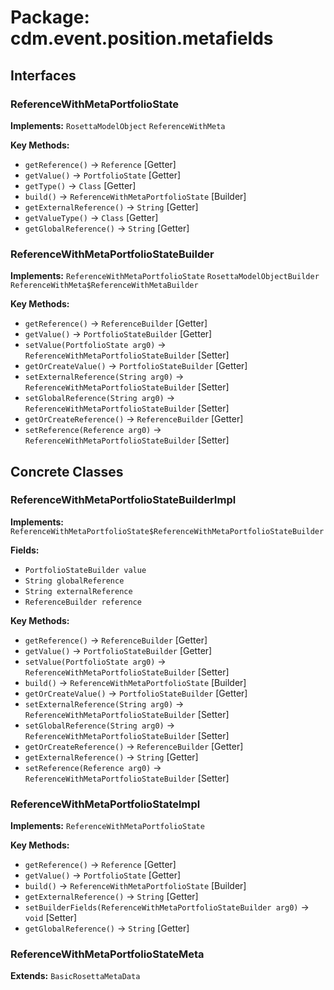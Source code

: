 # Package: cdm.event.position.metafields

## Interfaces

### ReferenceWithMetaPortfolioState
**Implements:** `RosettaModelObject` `ReferenceWithMeta` 

**Key Methods:**
- `getReference()` → `Reference` [Getter]
- `getValue()` → `PortfolioState` [Getter]
- `getType()` → `Class` [Getter]
- `build()` → `ReferenceWithMetaPortfolioState` [Builder]
- `getExternalReference()` → `String` [Getter]
- `getValueType()` → `Class` [Getter]
- `getGlobalReference()` → `String` [Getter]

### ReferenceWithMetaPortfolioStateBuilder
**Implements:** `ReferenceWithMetaPortfolioState` `RosettaModelObjectBuilder` `ReferenceWithMeta$ReferenceWithMetaBuilder` 

**Key Methods:**
- `getReference()` → `ReferenceBuilder` [Getter]
- `getValue()` → `PortfolioStateBuilder` [Getter]
- `setValue(PortfolioState arg0)` → `ReferenceWithMetaPortfolioStateBuilder` [Setter]
- `getOrCreateValue()` → `PortfolioStateBuilder` [Getter]
- `setExternalReference(String arg0)` → `ReferenceWithMetaPortfolioStateBuilder` [Setter]
- `setGlobalReference(String arg0)` → `ReferenceWithMetaPortfolioStateBuilder` [Setter]
- `getOrCreateReference()` → `ReferenceBuilder` [Getter]
- `setReference(Reference arg0)` → `ReferenceWithMetaPortfolioStateBuilder` [Setter]

## Concrete Classes

### ReferenceWithMetaPortfolioStateBuilderImpl
**Implements:** `ReferenceWithMetaPortfolioState$ReferenceWithMetaPortfolioStateBuilder` 

**Fields:**
- `PortfolioStateBuilder value`
- `String globalReference`
- `String externalReference`
- `ReferenceBuilder reference`

**Key Methods:**
- `getReference()` → `ReferenceBuilder` [Getter]
- `getValue()` → `PortfolioStateBuilder` [Getter]
- `setValue(PortfolioState arg0)` → `ReferenceWithMetaPortfolioStateBuilder` [Setter]
- `build()` → `ReferenceWithMetaPortfolioState` [Builder]
- `getOrCreateValue()` → `PortfolioStateBuilder` [Getter]
- `setExternalReference(String arg0)` → `ReferenceWithMetaPortfolioStateBuilder` [Setter]
- `setGlobalReference(String arg0)` → `ReferenceWithMetaPortfolioStateBuilder` [Setter]
- `getOrCreateReference()` → `ReferenceBuilder` [Getter]
- `getExternalReference()` → `String` [Getter]
- `setReference(Reference arg0)` → `ReferenceWithMetaPortfolioStateBuilder` [Setter]

### ReferenceWithMetaPortfolioStateImpl
**Implements:** `ReferenceWithMetaPortfolioState` 

**Key Methods:**
- `getReference()` → `Reference` [Getter]
- `getValue()` → `PortfolioState` [Getter]
- `build()` → `ReferenceWithMetaPortfolioState` [Builder]
- `getExternalReference()` → `String` [Getter]
- `setBuilderFields(ReferenceWithMetaPortfolioStateBuilder arg0)` → `void` [Setter]
- `getGlobalReference()` → `String` [Getter]

### ReferenceWithMetaPortfolioStateMeta
**Extends:** `BasicRosettaMetaData` 

